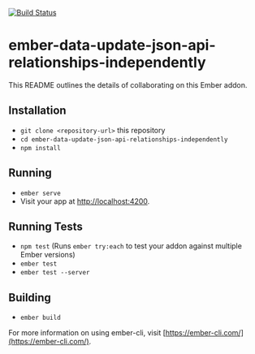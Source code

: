 [![Build Status](https://travis-ci.org/skaterdav85/ember-data-update-json-api-relationships-independently.svg?branch=master)](https://travis-ci.org/skaterdav85/ember-data-update-json-api-relationships-independently)

# ember-data-update-json-api-relationships-independently

This README outlines the details of collaborating on this Ember addon.

## Installation

* `git clone <repository-url>` this repository
* `cd ember-data-update-json-api-relationships-independently`
* `npm install`

## Running

* `ember serve`
* Visit your app at [http://localhost:4200](http://localhost:4200).

## Running Tests

* `npm test` (Runs `ember try:each` to test your addon against multiple Ember versions)
* `ember test`
* `ember test --server`

## Building

* `ember build`

For more information on using ember-cli, visit [https://ember-cli.com/](https://ember-cli.com/).
